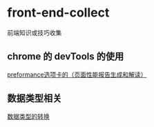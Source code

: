 # front-end-collect

前端知识或技巧收集

## chrome 的 devTools 的使用

[preformance选项卡的（页面性能报告生成和解读）](pages/preformance/DevTools-preformance.md)

## 数据类型相关

[数据类型的转换](pages/data-type/transform.md)